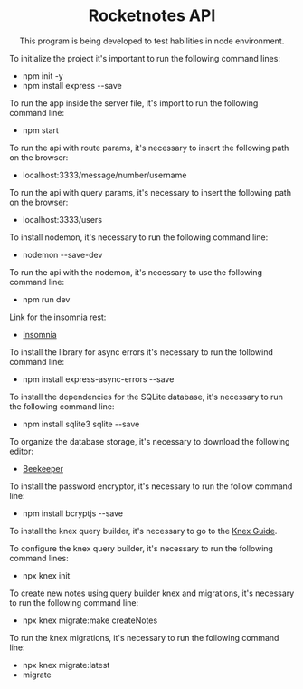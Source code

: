 <h1 align="center">Rocketnotes API </h1>

<p align="center">This program is being developed to test habilities in node environment.</p>

<p>To initialize the project it's important to run the following command lines:</p>

<ul>
  <li>npm init -y</li>
  <li>npm install express --save</li>
</ul>

<p>To run the app inside the server file, it's import to run the following command line:</p>

<ul>
  <li>npm start</li>
</ul>

<p>To run the api with route params, it's necessary to insert the following path on the browser:</p>

<ul>
  <li>localhost:3333/message/number/username</li>
</ul>

<p>To run the api with query params, it's necessary to insert the following path on the browser:</p>

<ul>
  <li>localhost:3333/users</li>
</ul>

<p>To install nodemon, it's necessary to run the following command line:</p>

<ul>
  <li>nodemon --save-dev</li>
</ul>

<p>To run the api with the nodemon, it's necessary to use the following command line:</p>


<ul>
  <li>npm run dev</li>
</ul>

<p>Link for the insomnia rest:</p>

<ul>
<li>
  <a href="https://insomnia.rest/download">Insomnia</a>
</li>
</ul>

<p>To install the library for async errors it's necessary to run the followind command line:</p>

<ul>
  <li>
  npm install express-async-errors --save
  </li>
</ul>

<p>To install the dependencies for the SQLite database, it's necessary to run the following command line:</p>
<ul>
  <li>
  npm install sqlite3 sqlite --save
  </li>
</ul>

<p>To organize the database storage, it's necessary to download the following editor:</p>

<ul>
  <li>
  <a href="https://www.beekeeperstudio.io/">Beekeeper</a>
  </li>
</ul>

<p>To install the password encryptor, it's necessary to run the follow command line:</p>
<ul>
  <li>
  npm install bcryptjs --save
  </li>
</ul>

<p>To install the knex query builder, it's necessary to go to the <a href="https://knexjs.org/guide/">Knex Guide</a>.</p>

<p>To configure the knex query builder, it's necessary to run the following command lines:</p>

<ul>
  <li>npx knex init</li>
</ul>

<p>To create new notes using query builder knex and migrations, it's necessary to run the following command line:</p>
<ul>
  <li>npx knex migrate:make createNotes</li>
</ul>

<p>To run the knex migrations, it's necessary to run the following command line:</p>
<ul>
  <li>npx knex migrate:latest</li>
  <li>migrate</li>
</ul>
